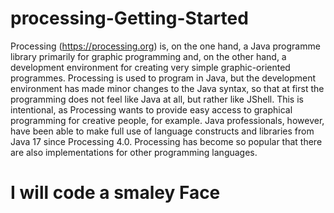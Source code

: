 # processing-Getting-Started
Processing (https://processing.org) is, on the one hand, a Java programme library primarily for graphic programming and, on the other hand, a development environment for creating very simple graphic-oriented programmes. Processing is used to program in Java, but the development environment has made minor changes to the Java syntax, so that at first the programming does not feel like Java at all, but rather like JShell. This is intentional, as Processing wants to provide easy access to graphical programming for creative people, for example. Java professionals, however, have been able to make full use of language constructs and libraries from Java 17 since Processing 4.0. Processing has become so popular that there are also implementations for other programming languages.

# I will code a smaley Face

